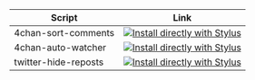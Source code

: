 |Script|Link|
|---|---|
|4chan-sort-comments|[![Install directly with Stylus](https://img.shields.io/badge/Install%20directly%20with-Violentmonkey-red)](https://github.com/diegostafa/userscripts/raw/master/4chan-sort-comments.user.js)|
|4chan-auto-watcher|[![Install directly with Stylus](https://img.shields.io/badge/Install%20directly%20with-Violentmonkey-red)](https://github.com/diegostafa/userscripts/raw/master/4chan-auto-watcher.user.js)|
|twitter-hide-reposts|[![Install directly with Stylus](https://img.shields.io/badge/Install%20directly%20with-Violentmonkey-red)](https://github.com/diegostafa/userscripts/raw/master/twitter-hide-reposts.user.js)|
